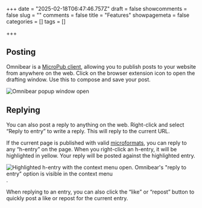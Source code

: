 +++
date = "2025-02-18T06:47:46.757Z"
draft = false
showcomments = false
slug = ""
comments = false
title = "Features"
showpagemeta = false
categories = []
tags = []

+++

## Posting

Omnibear is a [MicroPub client](http://indieweb.org/micropub), allowing you to publish posts to your website from anywhere on the web. Click on the browser extension icon to open the drafting window. Use this to compose and save your post.

![Omnibear popup window open](/images/features-basic.png)

## Replying

You can also post a reply to anything on the web. Right-click and select “Reply to entry” to write a reply. This will reply to the current URL.

If the current page is published with valid [microformats](http://indieweb.org/microformats), you can reply to any “h-entry” on the page. When you right-click an h-entry, it will be highlighted in yellow. Your reply will be posted against the highlighted entry.

![Highlighted h-entry with the context menu open. Omnibear's "reply to entry" option is visible in the context menu](/images/features-reply.jpg).

When replying to an entry, you can also click the “like” or “repost” button to quickly post a like or repost for the current entry.
